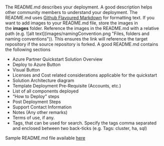 <br>
<p>The README.md describes your deployment. A  good description helps other community members to understand your deployment.  The README.md uses&nbsp;<a href="https://guides.github.com/features/mastering-markdown/">Github Flavoured Markdown</a>&nbsp;for formatting text. If  you want to add images to your README.md file, store the images in the&nbsp;<strong>images</strong>&nbsp;folder. Reference the images in the README.md  with a relative path (e.g.&nbsp;![alt text](images/namingConvention.png  &quot;Files, folders and naming conventions&quot;)). This ensures  the link will reference the target repository if the source repository is  forked. A good README.md contains the following sections </p>
<ul>
  <li>Azure Partner Quickstart Solution Overview</li>
  <li>Deploy to Azure Button</li>
  <li>Visual Button</li>
  <li>Licenses and Cost related considerations applicable  for the quickstart</li>
  <li>Solution Architecture diagram</li>
  <li>Template Deployment Pre-Requisite (Accounts, etc.)</li>
  <li>List of all components deployed</li>
  <li>&ldquo;How to Deploy&rdquo; steps</li>
  <li>Post Deployment Steps</li>
  <li>Support Contact Information</li>
  <li>Notes (Any other remarks)</li>
  <li>Terms of use, if any.</li>
  <li>Tags, that can be used for search. Specify  the tags comma separated and enclosed between two back-ticks (e.g.  Tags:&nbsp;cluster, ha, sql)</li>
</ul>
<p>Sample  README.md file available <a href="https://github.com/Azure/azure-quickstart-templates/tree/master/cloudbeesjenkins-dockerdatacenter">here</a> </p>
